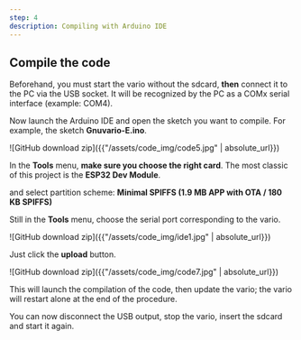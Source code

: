 ```yaml
---
step: 4
description: Compiling with Arduino IDE 
---
```


Compile the code
-----------------
Beforehand, you must start the vario without the sdcard, **then** connect it to the PC via the USB socket. It will be recognized by the PC as a COMx serial interface (example: COM4).

Now launch the Arduino IDE and open the sketch you want to compile. For example, the sketch **Gnuvario-E.ino**.

![GitHub download zip]({{"/assets/code_img/code5.jpg" | absolute_url}})

In the **Tools** menu, **make sure you choose the right card**. The most classic of this project is the **ESP32 Dev Module**.

and select partition scheme: **Minimal SPIFFS (1.9 MB APP with OTA / 180 KB SPIFFS)**

Still in the **Tools** menu, choose the serial port corresponding to the vario.

![GitHub download zip]({{"/assets/code_img/ide1.jpg" | absolute_url}})

Just click the **upload** button.

![GitHub download zip]({{"/assets/code_img/code7.jpg" | absolute_url}})

This will launch the compilation of the code, then update the vario; the vario will restart alone at the end of the procedure.

You can now disconnect the USB output, stop the vario, insert the sdcard and start it again.



